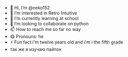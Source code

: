 - 👋 Hi, I’m @neko152
- 👀 I’m interested in Retro Intuitive 
- 🌱 I’m currently learning at school
- 💞️ I’m looking to collaborate on python
- 📫 How to reach me so far no way
- 😄 Pronouns: he
- ⚡ Fun fact:i'm twelve years old and i'm i the fifth grade
- так же я изучаю пайтон
<!---
neko152/neko152 is a ✨ special ✨ repository because its `README.md` (this file) appears on your GitHub profile.
You can click the Preview link to take a look at your changes.
--->
